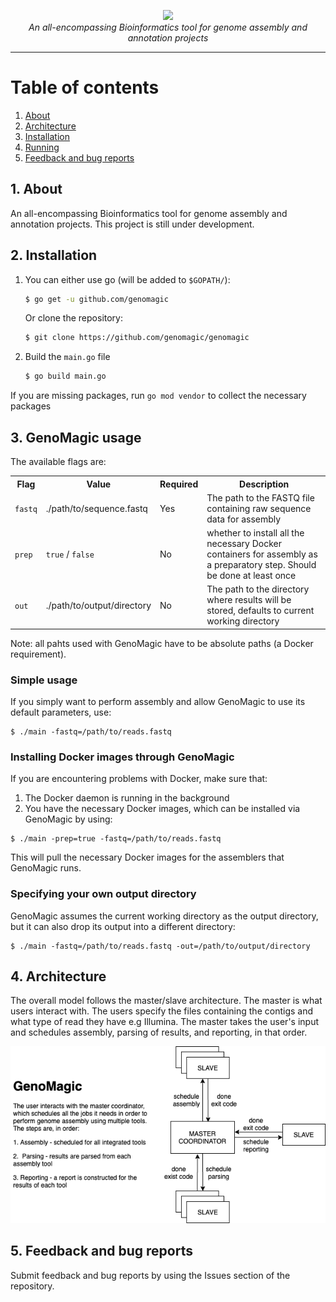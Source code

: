 <p align="center">
    <img src="https://user-images.githubusercontent.com/19979068/77257398-9cedfe80-6c39-11ea-890a-9167ffd1b374.png">
    <br /><i>An all-encompassing Bioinformatics tool for genome assembly and annotation projects</i><br>
</p>

---

# Table of contents

1. [About](#1-about) </br>
1. [Architecture](#2-architecture)
1. [Installation](#3-installation)
1. [Running](#4-running-genomagic)
1. [Feedback and bug reports](#5-feedback-and-bug-reports)

## 1. About

An all-encompassing Bioinformatics tool for genome assembly and annotation projects. 
This project is still under development.
 
## 2. Installation

1. You can either use go (will be added to `$GOPATH/`):
    ```sh
    $ go get -u github.com/genomagic
    ```
    
    Or clone the repository:  
    ```sh
    $ git clone https://github.com/genomagic/genomagic
    ```
2. Build the `main.go` file
    ```sh
    $ go build main.go
    ```

If you are missing packages, run `go mod vendor` to collect the necessary packages

## 3. GenoMagic usage
The available flags are:
 
<table>
    <tr>
        <th>Flag</th>
        <th>Value</th>
            <th>Required</th>
            <th>Description</th>
    </tr>
    <tr>
        <td><code>fastq</code></td>
        <td>./path/to/sequence.fastq</td>
        <td>Yes</td>
        <td>The path to the FASTQ file containing raw sequence data for assembly</td>
    </tr>
    <tr>
        <td><code>prep</code></td>
        <td><code>true</code> / <code>false</code></td>
        <td>No</td>
        <td>whether to install all the necessary Docker containers for assembly as a preparatory step. 
            Should be done at least once</td>
    </tr>
    <tr>
        <td><code>out</code></td>
        <td>./path/to/output/directory</td>
        <td>No</td>
        <td>The path to the directory where results will be stored, defaults to current working directory</td>
    </tr>
</table>

Note: all pahts used with GenoMagic have to be absolute paths (a Docker requirement).

### Simple usage
If you simply want to perform assembly and allow GenoMagic to use its default parameters, use:
```
$ ./main -fastq=/path/to/reads.fastq
```

### Installing Docker images through GenoMagic
If you are encountering problems with Docker, make sure that:
1. The Docker daemon is running in the background
1. You have the necessary Docker images, which can be installed via GenoMagic by using:
```
$ ./main -prep=true -fastq=/path/to/reads.fastq
```
This will pull the necessary Docker images for the assemblers that GenoMagic runs.

### Specifying your own output directory
GenoMagic assumes the current working directory as the output directory, but it can also drop its output into a 
different directory:
```
$ ./main -fastq=/path/to/reads.fastq -out=/path/to/output/directory
``` 

## 4. Architecture

The overall model follows the master/slave architecture. The master is what users interact with. 
The users specify the files containing the contigs and what type of read they have e.g Illumina. 
The master takes the user's input and schedules assembly, parsing of results, and reporting, in that order. 

![](./architecture.png)

## 5. Feedback and bug reports
Submit feedback and bug reports by using the Issues section of the repository.

